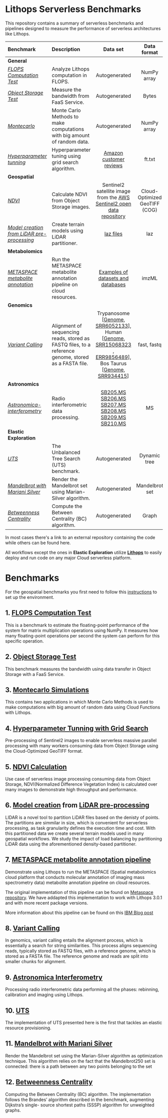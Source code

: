 # Lithops Serverless Benchmarks

This repository contains a summary of serverless benchmarks and pipelines designed to measure the performance of serverless architectures like Lithops.

| Benchmark   | Description     |     Data set     |     Data format     |
|:--------|:--------|:--------:|:--------:|
| **General**  ||     
|    [*FLOPS Computation Test*](#1-flops-computation-test)      |      Analyze Lithops computation in FLOPS.     |    Autogenerated    |    NumPy array    |
|    [*Object Storage Test*](#2-object-storage-test)      |      Measure the bandwidth from FaaS Service.     |    Autogenerated    |    Bytes    |
|     [*Montecarlo*](#3-montecarlo-simulations)     |     Monte Carlo Methods to make computations with big amount of random data.     |      Autogenerated    |    NumPy array    |
|     [*Hyperparameter tunning*](#4-hyperparameter-tunning-with-grid-search)     |     Hyperparameter tuning using grid search algorithm.     |    [Amazon customer reviews](https://www.kaggle.com/bittlingmayer/amazonreviews)      |     ft.txt     |
|     **Geospatial**     |          |          |          |
|     [*NDVI*](#5-ndvi-calculation)     |     Calculate NDVI from Object Storage images.     |   Sentinel2 satellite image from the [AWS Sentinel2 open data repository](https://registry.opendata.aws/sentinel-2/)      |        Cloud-Optimized GeoTIFF (COG)  |
|     [*Model creation from LiDAR pre-processing*](#6-model-creation-from-lidar-pre-processing)     |     Create terrain models using LiDAR partitioner.     |     [laz files](https://www.icgc.cat/es/Descargas/Elevaciones/Datos-lidar)     |     laz     |
|     **Metabolomics**     |          |          |          |
|     [*METASPACE metabolite annotation*](#7-metaspace-metabolite-annotation-pipeline)     |      Run the METASPACE metabolite annotation pipeline on cloud resources.     |     [Examples of datasets and databases](https://github.com/metaspace2020/Lithops-METASPACE#example-datasets)     |     imzML     |
|      **Genomics**    |          |          |          |
|      [*Variant Calling*](#8-variant-calling)    |    Alignment of sequencing reads, stored as FASTQ files, to a reference genome, stored as a FASTA file.      |  Trypanosome [[Genome](https://tritrypdb.org/tritrypdb/app/downloads/Current_Release/TbruceiTREU927/fasta/data/), [SRR6052133](https://trace.ncbi.nlm.nih.gov/Traces/?view=run_browser&acc=SRR6052133&display=download)], Human [[Genome](http://hgdownload.cse.ucsc.edu/goldenpath/hg19/bigZips/), [SRR15068323](https://trace.ncbi.nlm.nih.gov/Traces/?view=run_browser&acc=SRR15068323&display=data-access) , [ERR9856489](https://trace.ncbi.nlm.nih.gov/Traces/?view=run_browser&acc=ERR9856489&display=data-access)], Bos Taurus [[Genome](https://www.ensembl.org/Bos_taurus/Info/Index), [SRR934415](https://trace.ncbi.nlm.nih.gov/Traces/?view=run_browser&acc=SRR934415&display=data-access)]  |     fast, fastq     |
|     **Astronomics**     |          |          |          |
|     [*Astronomica-interferometry*](#9-astronomica-interferometry)    |     Radio interferometric data processing.     |  [SB205.MS SB206.MS SB207.MS SB208.MS SB209.MS SB210.MS](https://share.obspm.fr/s/ezBfciEfmSs7Tqd?path=%2FDATA)        |  MS    |
|      **Elastic Exploration**    |          |          |          |
|     [*UTS*](#10-uts)    |    The Unbalanced Tree Search (UTS) benchmark.     |      Autogenerated    |  Dynamic tree  |
|     [*Mandelbrot with Mariani Silver*](#11-mandelbrot-with-mariani-silver)    |  Render the Mandelbrot set using  Marian-Silver algorithm.    |    Autogenerated    |  Mandelbrot set  |
|     [*Betweenness Centrality*](#12-betweenness-centrality)    |    Compute the Between Centrality (BC) algorithm.      |    Autogenerated     |  Graph  |


In most cases there's a link to an external repository containing the code while others can be found here.

All workflows except the ones in **Elastic Exploration** utilize **[Lithops](https://lithops.cloud)** to easily deploy and run code on any major Cloud serverless platform.

# Benchmarks

For the geospatial benchmarks you first need to follow this [instructions](https://github.com/cloudbutton/geospatial-usecase/blob/main/INSTALL.md) to set up the environment.

## 1. [FLOPS Computation Test](https://github.com/lithops-cloud/applications/tree/master/benchmarks/flops)

This is a benchmark to estimate the floating-point performance of the system for matrix multiplication operations using NumPy. It measures how many floating-point operations per second the system can perform for this specific operation.

## 2. [Object Storage Test](https://github.com/lithops-cloud/applications/tree/master/benchmarks/object_storage)

This benchmark measures the bandwidth using data transfer in Object Storage with a FaaS Service.

## 3. [Montecarlo Simulations](https://github.com/lithops-cloud/applications/tree/master/montecarlo)

This contains two applications in which Monte Carlo Methods is used to make computations with big amount of random data using Cloud Functions with Lithops. 

## 4. [Hyperparameter Tunning with Grid Search](https://github.com/lithops-cloud/applications/tree/master/sklearn)

Pre-processing of Sentinel2 images to enable serverless massive parallel processing with many workers consuming data from Object Storage using the Cloud-Optimized GeoTIFF format.

## 5. [NDVI Calculation](https://github.com/cloudbutton/geospatial-usecase/tree/main/ndvi-diff)

Use case of serverless image processing consuming data from Object Storage, NDVI(Normalized Difference Vegetation Index) is calculated over many images to demonstrate high throughput and performance.

## 6. [Model creation](https://github.com/cloudbutton/geospatial-usecase/tree/main/calculate-models) from [LiDAR pre-processing](https://github.com/cloudbutton/geospatial-usecase/tree/main/lidar-partitioner)
LIDAR is a novel tool to partition LiDAR files based on the denisty of points. The partitions are simmilar in size, which is convenient for serverless processing, as task granularity defines the execution time and cost. With this partitioned data we create several terrain models used in many geospatial workflows. We study the impact of load balancing by partitioning LiDAR data using the aforementioned density-based partitioner.

## 7. [METASPACE metabolite annotation pipeline](Lithops-METASPACE/)

Demonstrate using Lithops to run the METASPACE (Spatial metabolomics cloud platform that conducts molecular annotation of imaging mass spectrometry data) metabolite annotation pipeline on cloud resources. 

The original implementation of this pipeline can be found on [Metaspace repository](https://github.com/metaspace2020/Lithops-METASPACE). We have addapted this implementation to work with Lithops 3.0.1 and with more recent package versions.

More information about this pipeline can be found on this [IBM Blog post](https://www.ibm.com/blog/decoding-dark-molecular-matter-in-spatial-metabolomics-with-ibm-cloud-functions/)

## 8. [Variant Calling](https://github.com/CLOUDLAB-URV/serverless-genomics/tree/main)

In genomics, variant calling entails the alignment process, which is essentially a search for string similarities. This process aligns sequencing reads, typically stored as FASTQ files, with a reference genome, which is stored as a FASTA file. The reference genome and reads are split into smaller chunks for alignment.

## 9. [Astronomica Interferometry](serverlessextract/)

Processing radio interferometric data performing all the phases: rebinning, calibration and imaging using Lithops. 

## 10. [UTS](https://github.com/gfinol/elastic-exploration)

The implementation of UTS presented here is the first that tackles an elastic resource provisioning.

## 11. [Mandelbrot with Mariani Silver](https://github.com/gfinol/elastic-exploration)

Render the Mandelbrot set using the Marian-Silver algorithm as optimization technique. This algorithm relies on the fact that the Mandelbrot250
set is connected: there is a path between any two points belonging to the set

## 12. [Betweenness Centrality](https://github.com/gfinol/elastic-exploration)

 Computing the Between Centrality (BC) algorithm. The implementation follows the Brandes’ algorithm described in the benchmark, augmenting Dijkstra’s single-
source shortest paths (SSSP) algorithm for unweighted graphs.

